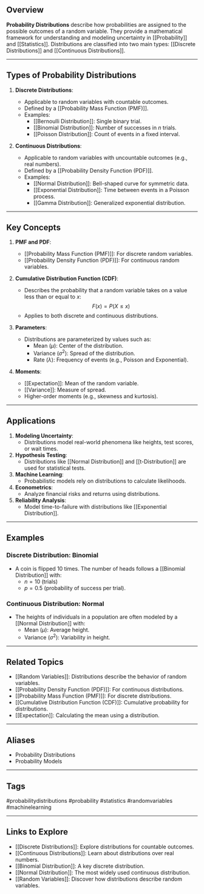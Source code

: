## Overview
**Probability Distributions** describe how probabilities are assigned to the possible outcomes of a random variable. They provide a mathematical framework for understanding and modeling uncertainty in [[Probability]] and [[Statistics]]. Distributions are classified into two main types: [[Discrete Distributions]] and [[Continuous Distributions]].

---

## Types of Probability Distributions

1. **Discrete Distributions**:
   - Applicable to random variables with countable outcomes.
   - Defined by a [[Probability Mass Function (PMF)]].
   - Examples:
     - [[Bernoulli Distribution]]: Single binary trial.
     - [[Binomial Distribution]]: Number of successes in $n$ trials.
     - [[Poisson Distribution]]: Count of events in a fixed interval.

2. **Continuous Distributions**:
   - Applicable to random variables with uncountable outcomes (e.g., real numbers).
   - Defined by a [[Probability Density Function (PDF)]].
   - Examples:
     - [[Normal Distribution]]: Bell-shaped curve for symmetric data.
     - [[Exponential Distribution]]: Time between events in a Poisson process.
     - [[Gamma Distribution]]: Generalized exponential distribution.

---

## Key Concepts

1. **PMF and PDF**:
   - [[Probability Mass Function (PMF)]]: For discrete random variables.
   - [[Probability Density Function (PDF)]]: For continuous random variables.

2. **Cumulative Distribution Function (CDF)**:
   - Describes the probability that a random variable takes on a value less than or equal to $x$:
     $$
     F(x) = P(X \leq x)
     $$
   - Applies to both discrete and continuous distributions.

3. **Parameters**:
   - Distributions are parameterized by values such as:
     - Mean ($\mu$): Center of the distribution.
     - Variance ($\sigma^2$): Spread of the distribution.
     - Rate ($\lambda$): Frequency of events (e.g., Poisson and Exponential).

4. **Moments**:
   - [[Expectation]]: Mean of the random variable.
   - [[Variance]]: Measure of spread.
   - Higher-order moments (e.g., skewness and kurtosis).

---

## Applications

1. **Modeling Uncertainty**:
   - Distributions model real-world phenomena like heights, test scores, or wait times.
2. **Hypothesis Testing**:
   - Distributions like [[Normal Distribution]] and [[t-Distribution]] are used for statistical tests.
3. **Machine Learning**:
   - Probabilistic models rely on distributions to calculate likelihoods.
4. **Econometrics**:
   - Analyze financial risks and returns using distributions.
5. **Reliability Analysis**:
   - Model time-to-failure with distributions like [[Exponential Distribution]].

---

## Examples

### Discrete Distribution: Binomial
- A coin is flipped 10 times. The number of heads follows a [[Binomial Distribution]] with:
  - $n = 10$ (trials)
  - $p = 0.5$ (probability of success per trial).

### Continuous Distribution: Normal
- The heights of individuals in a population are often modeled by a [[Normal Distribution]] with:
  - Mean ($\mu$): Average height.
  - Variance ($\sigma^2$): Variability in height.

---

## Related Topics

- [[Random Variables]]: Distributions describe the behavior of random variables.
- [[Probability Density Function (PDF)]]: For continuous distributions.
- [[Probability Mass Function (PMF)]]: For discrete distributions.
- [[Cumulative Distribution Function (CDF)]]: Cumulative probability for distributions.
- [[Expectation]]: Calculating the mean using a distribution.

---

## Aliases
- Probability Distributions
- Probability Models

---

## Tags
#probabilitydistributions #probability #statistics #randomvariables #machinelearning

---

## Links to Explore
- [[Discrete Distributions]]: Explore distributions for countable outcomes.
- [[Continuous Distributions]]: Learn about distributions over real numbers.
- [[Binomial Distribution]]: A key discrete distribution.
- [[Normal Distribution]]: The most widely used continuous distribution.
- [[Random Variables]]: Discover how distributions describe random variables.